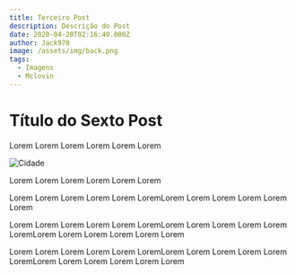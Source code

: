 ```yaml
---
title: Terceiro Post
description: Descrição do Post
date: 2020-04-20T02:16:40.000Z
author: Jack970
image: /assets/img/back.png
tags:
  - Imagens
  - Mclovin
---
```

# Título do Sexto Post

Lorem Lorem Lorem Lorem Lorem Lorem

![](/assets/img/back.png "Cidade")



Lorem Lorem Lorem Lorem Lorem Lorem

Lorem Lorem Lorem Lorem Lorem LoremLorem Lorem Lorem Lorem Lorem Lorem

Lorem Lorem Lorem Lorem Lorem LoremLorem Lorem Lorem Lorem Lorem LoremLorem Lorem Lorem Lorem Lorem Lorem

Lorem Lorem Lorem Lorem Lorem LoremLorem Lorem Lorem Lorem Lorem LoremLorem Lorem Lorem Lorem Lorem Lorem